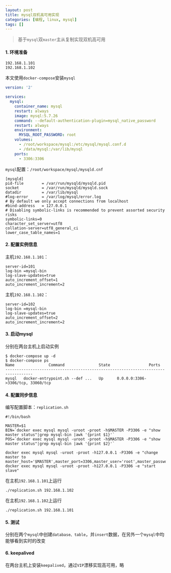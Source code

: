 ```yaml
---
layout: post
title: mysql双机高可用实现
categories: [编程, linux, mysql]
tags: []
---
```


> 基于`mysql`双`master`主从复制实现双机高可用

#### 1. 环境准备

```
192.168.1.101
192.168.1.102
```

本文使用`docker-compose`安装`mysql`

```yaml
version: '2'

services:
  mysql:
    container_name: mysql
    restart: always
    image: mysql:5.7.26
    command: --default-authentication-plugin=mysql_native_password
    restart: always
    environment:
      MYSQL_ROOT_PASSWORD: root
    volumes:
      - /root/workspace/mysql:/etc/mysql/mysql.conf.d
      - /data/mysql:/var/lib/mysql
    ports:
      - 3306:3306
```

`mysql`配置：`/root/workspace/mysql/mysqld.cnf`

```
[mysqld]
pid-file        = /var/run/mysqld/mysqld.pid
socket          = /var/run/mysqld/mysqld.sock
datadir         = /var/lib/mysql
#log-error      = /var/log/mysql/error.log
# By default we only accept connections from localhost
#bind-address   = 127.0.0.1
# Disabling symbolic-links is recommended to prevent assorted security risks
symbolic-links=0
character_set_server=utf8
collation-server=utf8_general_ci
lower_case_table_names=1
```

#### 2. 配置实例信息

主机`192.168.1.101`：
```
server-id=101
log-bin =mysql-bin
log-slave-updates=true
auto_increment_offset=1
auto_increment_increment=2
```

主机`192.168.1.102`：
```
server-id=102
log-bin =mysql-bin
log-slave-updates=true
auto_increment_offset=2
auto_increment_increment=2
```

#### 3. 启动mysql

分别在两台主机上启动实例

```
$ docker-compose up -d
$ docker-compose ps
Name               Command               State                 Ports               
----------------------------------------------------------------------------------
mysql   docker-entrypoint.sh --def ...   Up      0.0.0.0:3306->3306/tcp, 33060/tcp
```

#### 4. 配置同步信息

编写配置脚本：`replication.sh`

```
#!/bin/bash

MASTER=$1
BIN=`docker exec mysql mysql -uroot -proot -h$MASTER -P3306 -e "show master status"|grep mysql-bin |awk '{print $1}'`
POS=`docker exec mysql mysql -uroot -proot -h$MASTER -P3306 -e "show master status"|grep mysql-bin |awk '{print $2}'`

docker exec mysql mysql -uroot -proot -h127.0.0.1 -P3306 -e "change master to master_host='$MASTER',master_port=3306,master_user='root',master_password='root',master_log_file='$BIN',master_log_pos=$POS;"
docker exec mysql mysql -uroot -proot -h127.0.0.1 -P3306 -e "start slave"
```

在主机`192.168.1.101`上运行

```
./replication.sh 192.168.1.102
```

在主机`192.168.1.102`上运行

```
./replication.sh 192.168.1.101
```

#### 5. 测试

分别在两个`mysql`中创建`database、table`，并`insert`数据，在另外一个`mysql`中均能够看到实时的改变

#### 6. keepalived

在两台主机上安装`keepalived`，通过`VIP`漂移实现高可用，略